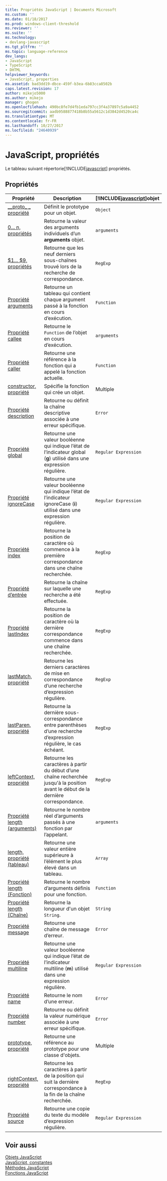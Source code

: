 ```yaml
---
title: Propriétés JavaScript | Documents Microsoft
ms.custom: ''
ms.date: 01/18/2017
ms.prod: windows-client-threshold
ms.reviewer: ''
ms.suite: ''
ms.technology:
- devlang-javascript
ms.tgt_pltfrm: ''
ms.topic: language-reference
dev_langs:
- JavaScript
- TypeScript
- DHTML
helpviewer_keywords:
- JavaScript, properties
ms.assetid: bad3dd19-dbce-459f-b3ea-6b83cca8502b
caps.latest.revision: 17
author: mikejo5000
ms.author: mikejo
manager: ghogen
ms.openlocfilehash: 490bc8fe7d4fb1eda797cc3f4a37897c5a9a4452
ms.sourcegitcommit: aadb9588877418b8b55a5612c1d3842d4520ca4c
ms.translationtype: MT
ms.contentlocale: fr-FR
ms.lasthandoff: 10/27/2017
ms.locfileid: "24640939"
---
```

# <a name="javascript-properties"></a>JavaScript, propriétés
Le tableau suivant répertorie[!INCLUDE[javascript](../../javascript/includes/javascript-md.md)] propriétés.  
  
## <a name="properties"></a>Propriétés  
  
|Propriété|Description|[!INCLUDE[javascript](../../javascript/includes/javascript-md.md)]objet|  
|--------------|-----------------|-----------------------------------------------------------------------|  
|[__proto\_ \_ propriété](../../javascript/reference/proto-property-object-javascript.md)|Définit le prototype pour un objet.|`Object`|  
|[0... n, propriétés](../../javascript/reference/0-dot-dot-dot-n-properties-arguments-javascript.md)|Retourne la valeur des arguments individuels d’un **arguments** objet.|`arguments`|  
|[$1... $9, propriétés](../../javascript/reference/dollar-1-dot-dot-dot-dollar-9-properties-regexp-javascript.md)|Retourne que les neuf derniers sous-chaînes trouvé lors de la recherche de correspondance.|`RegExp`|  
|[Propriété arguments](../../javascript/reference/arguments-property-function-javascript.md)|Retourne un tableau qui contient chaque argument passé à la fonction en cours d’exécution.|`Function`|  
|[Propriété callee](../../javascript/reference/callee-property-arguments-javascript.md)|Retourne le `Function` de l’objet en cours d’exécution.|`arguments`|  
|[Propriété caller](../../javascript/reference/caller-property-function-javascript.md)|Retourne une référence à la fonction qui a appelé la fonction actuelle.|`Function`|  
|[constructor, propriété](../../javascript/reference/constructor-property-object-javascript.md)|Spécifie la fonction qui crée un objet.|Multiple|  
|[Propriété description](../../javascript/reference/description-property-error-javascript.md)|Retourne ou définit la chaîne descriptive associée à une erreur spécifique.|`Error`|  
|[Propriété global](../../javascript/reference/global-property-regular-expression-javascript.md)|Retourne une valeur booléenne qui indique l’état de l’indicateur global (**g**) utilisé dans une expression régulière.|`Regular Expression`|  
|[Propriété ignoreCase](../../javascript/reference/ignorecase-property-regular-expression-javascript.md)|Retourne une valeur booléenne qui indique l’état de l’indicateur ignoreCase (**i**) utilisé dans une expression régulière.|`Regular Expression`|  
|[Propriété index](../../javascript/reference/index-property-regexp-javascript.md)|Retourne la position de caractère où commence à la première correspondance dans une chaîne recherchée.|`RegExp`|  
|[Propriété d’entrée](../../javascript/reference/input-property-dollar-regexp-javascript.md)|Retourne la chaîne sur laquelle une recherche a été effectuée.|`RegExp`|  
|[Propriété lastIndex](../../javascript/reference/lastindex-property-regexp-javascript.md)|Retourne la position de caractère où la dernière correspondance commence dans une chaîne recherchée.|`RegExp`|  
|[lastMatch, propriété](../../javascript/reference/lastmatch-property-dollar-regexp-javascript.md)|Retourne les derniers caractères de mise en correspondance d’une recherche d’expression régulière.|`RegExp`|  
|[lastParen, propriété](../../javascript/reference/lastparen-property-dollar-regexp-javascript.md)|Retourne la dernière sous-correspondance entre parenthèses d’une recherche d’expression régulière, le cas échéant.|`RegExp`|  
|[leftContext, propriété](../../javascript/reference/leftcontext-property-dollar-grave-regexp-javascript.md)|Retourne les caractères à partir du début d’une chaîne recherchée jusqu'à la position avant le début de la dernière correspondance.|`RegExp`|  
|[Propriété length (arguments)](../../javascript/reference/length-property-arguments-javascript.md)|Retourne le nombre réel d’arguments passés à une fonction par l’appelant.|`arguments`|  
|[length, propriété (tableau)](../../javascript/reference/length-property-array-javascript.md)|Retourne une valeur entière supérieure à l’élément le plus élevé dans un tableau.|`Array`|  
|[Propriété length (Fonction)](../../javascript/reference/length-property-function-javascript.md)|Retourne le nombre d’arguments définis pour une fonction.|`Function`|  
|[Propriété length (Chaîne)](../../javascript/reference/length-property-string-javascript.md)|Retourne la longueur d'un objet `String`.|`String`|  
|[Propriété message](../../javascript/reference/message-property-error-javascript.md)|Retourne une chaîne de message d’erreur.|`Error`|  
|[Propriété multiline](../../javascript/reference/multiline-property-regular-expression-javascript.md)|Retourne une valeur booléenne qui indique l’état de l’indicateur multiline (**m**) utilisé dans une expression régulière.|`Regular Expression`|  
|[Propriété name](../../javascript/reference/name-property-error-javascript.md)|Retourne le nom d’une erreur.|`Error`|  
|[Propriété number](../../javascript/reference/number-property-error-javascript.md)|Retourne ou définit la valeur numérique associée à une erreur spécifique.|`Error`|  
|[prototype, propriété](../../javascript/reference/prototype-property-object-javascript.md)|Retourne une référence au prototype pour une classe d'objets.|Multiple|  
|[rightContext, propriété](../../javascript/reference/rightcontext-property-dollar-regexp-javascript.md)|Retourne les caractères à partir de la position qui suit la dernière correspondance à la fin de la chaîne recherchée.|`RegExp`|  
|[Propriété source](../../javascript/reference/source-property-regular-expression-javascript.md)|Retourne une copie du texte du modèle d’expression régulière.|`Regular Expression`|  
  
## <a name="see-also"></a>Voir aussi  
 [Objets JavaScript](../../javascript/reference/javascript-objects.md)   
 [JavaScript, constantes](../../javascript/reference/javascript-constants.md)   
 [Méthodes JavaScript](../../javascript/reference/javascript-methods.md)   
 [Fonctions JavaScript](../../javascript/reference/javascript-functions.md)